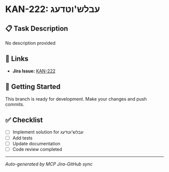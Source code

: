 # KAN-222: עבלש'וטדעג

## 📋 Task Description
No description provided

## 🔗 Links
- **Jira Issue:** [KAN-222](https://yaazoru.atlassian.net/browse/KAN-222)

## 🚀 Getting Started
This branch is ready for development. Make your changes and push commits.

## ✅ Checklist
- [ ] Implement solution for עבלש'וטדעג
- [ ] Add tests
- [ ] Update documentation
- [ ] Code review completed

---
*Auto-generated by MCP Jira-GitHub sync*
